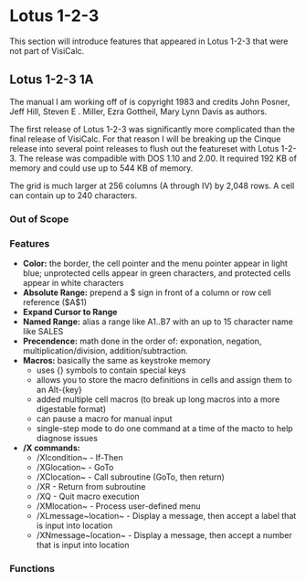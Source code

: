 # Lotus 1-2-3

This section will introduce features that appeared in Lotus 1-2-3 that were not part of VisiCalc.

## Lotus 1-2-3 1A

The manual I am working off of is copyright 1983 and credits John Posner, Jeff Hill, Steven E . Miller, Ezra Gottheil, Mary Lynn Davis as authors.

The first release of Lotus 1-2-3 was significantly more complicated than the final release of VisiCalc. For that reason I will be breaking up the Cinque release into several point releases to flush out the featureset with Lotus 1-2-3. The release was compadible with DOS 1.10 and 2.00. It required 192 KB of memory and could use up to 544 KB of memory.

The grid is much larger at 256 columns (A through IV) by 2,048 rows. A cell can contain up to 240 characters.

### Out of Scope

### Features

- **Color:** the border, the cell pointer and the menu pointer appear in light blue; unprotected cells appear in green characters, and protected cells appear in white characters
- **Absolute Range:** prepend a $ sign in front of a column or row cell reference ($A\$1)
- **Expand Cursor to Range**
- **Named Range:** alias a range like A1..B7 with an up to 15 character name like SALES
- **Precendence:** math done in the order of: exponation, negation, multiplication/division, addition/subtraction.
- **Macros:** basically the same as keystroke memory
  - uses {} symbols to contain special keys
  - allows you to store the macro definitions in cells and assign them to an Alt-{key}
  - added multiple cell macros (to break up long macros into a more digestable format)
  - can pause a macro for manual input
  - single-step mode to do one command at a time of the macto to help diagnose issues
- **/X commands:**
  - /XIcondition~ - If-Then
  - /XGlocation~ - GoTo
  - /XClocation~ - Call subroutine (GoTo, then return)
  - /XR - Return from subroutine
  - /XQ - Quit macro execution
  - /XMlocation~ - Process user-defined menu
  - /XLmessage~location~ - Display a message, then accept a label that is input into location
  - /XNmessage~location~ - Display a message, then accept a number that is input into location

### Functions
